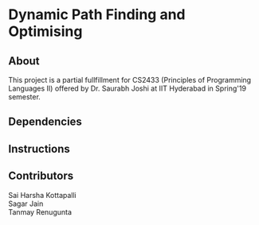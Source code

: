 # Dynamic Path Finding and Optimising

## About

This project is a partial fullfillment for CS2433 (Principles of Programming Languages II) offered by Dr. Saurabh Joshi at IIT Hyderabad in Spring'19 semester.

## Dependencies

## Instructions

## Contributors

Sai Harsha Kottapalli <br>
Sagar Jain <br>
Tanmay Renugunta
